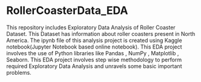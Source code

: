 # RollerCoasterData_EDA
This repository includes Exploratory Data Analysis of Roller Coaster Dataset. This Dataset has information about roller coasters present in North America. The ipynb file of this analysis project is created using Kaggle notebook(Jupyter Notebook based online notebook). This EDA project involves the use of Python libraries like Pandas , NumPy , Matplotlib , Seaborn. This EDA project involves step wise methodology to perform required Exploratory Data Analysis and unravels some basic important problems. 
